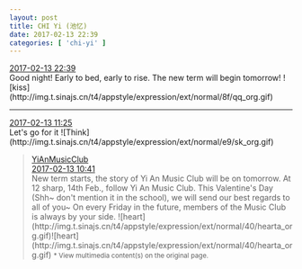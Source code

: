 ```yaml
---
layout: post
title: CHI Yi (池忆)
date: 2017-02-13 22:39
categories: [ 'chi-yi' ]
---
```


<div class="weibo-info">
  <a href="http://weibo.com/6117581836/EvosUg5Sc">2017-02-13 22:39</a>
</div>
Good night! Early to bed, early to rise. The new term will begin tomorrow! ![kiss](http://img.t.sinajs.cn/t4/appstyle/expression/ext/normal/8f/qq_org.gif)

<!-- more -->

---

<div class="weibo-info">
  <a href="http://weibo.com/6117581836/Evk3biTk7">2017-02-13 11:25</a>
</div>
Let's go for it ![Think](http://img.t.sinajs.cn/t4/appstyle/expression/ext/normal/e9/sk_org.gif)

> <div class="weibo-post-name">
>   <a href="http://weibo.com/u/6094546964">YiAnMusicClub</a>
> </div>
> <div class="weibo-info">
>   <a href="http://weibo.com/6094546964/EvjLs3IF8">2017-02-13 10:41</a>
> </div>  
> New term starts, the story of Yi An Music Club will be on tomorrow. At 12 sharp, 14th Feb., follow Yi An Music Club. This Valentine's Day (Shh~ don't mention it in the school), we will send our best regards to all of you~ On every Friday in the future, members of the Music Club is always by your side. ![heart](http://img.t.sinajs.cn/t4/appstyle/expression/ext/normal/40/hearta_org.gif)![heart](http://img.t.sinajs.cn/t4/appstyle/expression/ext/normal/40/hearta_org.gif)  
> <small>* View multimedia content(s) on the original page.</small>
